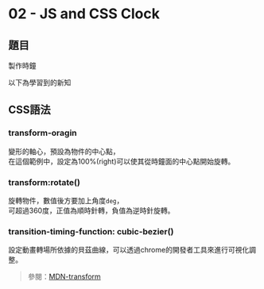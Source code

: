 # **02 - JS and CSS Clock**

## **題目**
製作時鐘    

以下為學習到的新知

## **CSS語法**
### **transform-oragin**
變形的軸心，預設為物件的中心點，  
在這個範例中，設定為100%(right)可以使其從時鐘面的中心點開始旋轉。

### **transform:rotate()**
旋轉物件，數值後方要加上角度`deg`，  
可超過360度，正值為順時針轉，負值為逆時針旋轉。

### **transition-timing-function: cubic-bezier()**
設定動畫轉場所依據的貝茲曲線，可以透過chrome的開發者工具來進行可視化調整。

>參閱：[MDN-transform](https://developer.mozilla.org/en-US/docs/Web/CSS/transform?v=control)


